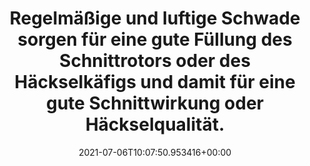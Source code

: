 ---
date: '2021-07-06T10:07:50.953416+00:00'
found_at: '2014-12-13'
found_url: http://www.lely.com/de/futterernte/schwaden/hibiscus-cd_3
title: Regelmäßige und luftige Schwade sorgen für eine gute Füllung des Schnittrotors
  oder des Häckselkäfigs und damit für eine gute Schnittwirkung oder Häckselqualität.
---